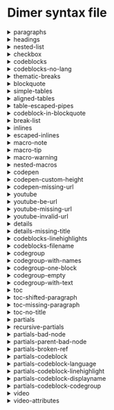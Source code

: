 # Dimer syntax file 
<details>
<summary>paragraphs</summary>
<h3>Markdown</h3>

````md
This is a paragraph
and in same line

Another paragraph
````

<h3>Html</h3>

```html
<p>This is a paragraph and in same line</p>
<p>Another paragraph</p>
```

<h3>JSON</h3>
<pre><code>{
  "type": "root",
  "children": [
    {
      "type": "element",
      "tag": "p",
      "props": {},
      "children": [
        {
          "type": "text",
          "value": "This is a paragraph and in same line"
        }
      ]
    },
    {
      "type": "element",
      "tag": "p",
      "props": {},
      "children": [
        {
          "type": "text",
          "value": "Another paragraph"
        }
      ]
    }
  ]
}</code></pre>

</details>
<details>
<summary>headings</summary>
<h3>Markdown</h3>

````md
# Heading 1

With some text here

## Heading 2
````

<h3>Html</h3>

```html
<dimertitle>Heading 1</dimertitle>
<h1 id="heading-1"><a href="#heading-1" aria-hidden><span class="icon icon-link"></span></a>Heading 1</h1>
<p>With some text here</p>
<div class="toc-container">
    <h2>Table of contents</h2>
    <ul>
        <li><a href="#heading-2">Heading 2</a></li>
    </ul>
</div>
<h2 id="heading-2"><a href="#heading-2" aria-hidden><span class="icon icon-link"></span></a>Heading 2</h2>
```

<h3>JSON</h3>
<pre><code>{
  "type": "root",
  "children": [
    {
      "type": "element",
      "tag": "dimertitle",
      "props": {},
      "children": [
        {
          "type": "text",
          "value": "Heading 1"
        }
      ]
    },
    {
      "type": "element",
      "tag": "h1",
      "props": {
        "id": "heading-1"
      },
      "children": [
        {
          "type": "element",
          "tag": "a",
          "props": {
            "href": "#heading-1",
            "aria-hidden": true
          },
          "children": [
            {
              "type": "element",
              "tag": "span",
              "props": {
                "className": [
                  "icon",
                  "icon-link"
                ]
              },
              "children": []
            }
          ]
        },
        {
          "type": "text",
          "value": "Heading 1"
        }
      ]
    },
    {
      "type": "element",
      "tag": "p",
      "props": {},
      "children": [
        {
          "type": "text",
          "value": "With some text here"
        }
      ]
    },
    {
      "type": "element",
      "tag": "div",
      "props": {
        "className": [
          "toc-container"
        ]
      },
      "children": [
        {
          "type": "element",
          "tag": "h2",
          "props": {},
          "children": [
            {
              "type": "text",
              "value": "Table of contents"
            }
          ]
        },
        {
          "type": "element",
          "tag": "ul",
          "props": {},
          "children": [
            {
              "type": "element",
              "tag": "li",
              "props": {},
              "children": [
                {
                  "type": "element",
                  "tag": "a",
                  "props": {
                    "href": "#heading-2"
                  },
                  "children": [
                    {
                      "type": "text",
                      "value": "Heading 2"
                    }
                  ]
                }
              ]
            }
          ]
        }
      ]
    },
    {
      "type": "element",
      "tag": "h2",
      "props": {
        "id": "heading-2"
      },
      "children": [
        {
          "type": "element",
          "tag": "a",
          "props": {
            "href": "#heading-2",
            "aria-hidden": true
          },
          "children": [
            {
              "type": "element",
              "tag": "span",
              "props": {
                "className": [
                  "icon",
                  "icon-link"
                ]
              },
              "children": []
            }
          ]
        },
        {
          "type": "text",
          "value": "Heading 2"
        }
      ]
    }
  ]
}</code></pre>

</details>
<details>
<summary>nested-list</summary>
<h3>Markdown</h3>

````md
- item 1
    This is nested p
    ```
    var a = require('a')
    ```
- item 2
  - nested item 2.1
````

<h3>Html</h3>

```html
<ul>
    <li>
        <p>item 1 This is nested p</p>
        <div class="dimer-highlight">
            <pre class="language-text line-numbers"><code>var a = require('a')
</code></pre>
        </div>
    </li>
    <li>
        <p>item 2</p>
        <ul>
            <li>nested item 2.1</li>
        </ul>
    </li>
</ul>
```

<h3>JSON</h3>
<pre><code>{
  "type": "root",
  "children": [
    {
      "type": "element",
      "tag": "ul",
      "props": {},
      "children": [
        {
          "type": "element",
          "tag": "li",
          "props": {},
          "children": [
            {
              "type": "element",
              "tag": "p",
              "props": {},
              "children": [
                {
                  "type": "text",
                  "value": "item 1 This is nested p"
                }
              ]
            },
            {
              "type": "element",
              "tag": "div",
              "props": {
                "className": [
                  "dimer-highlight"
                ]
              },
              "children": [
                {
                  "type": "element",
                  "tag": "pre",
                  "props": {
                    "className": [
                      "language-text",
                      "line-numbers"
                    ]
                  },
                  "children": [
                    {
                      "type": "element",
                      "tag": "code",
                      "props": {},
                      "children": [
                        {
                          "type": "text",
                          "value": "var a = require('a')\n"
                        }
                      ]
                    }
                  ]
                }
              ]
            }
          ]
        },
        {
          "type": "element",
          "tag": "li",
          "props": {},
          "children": [
            {
              "type": "element",
              "tag": "p",
              "props": {},
              "children": [
                {
                  "type": "text",
                  "value": "item 2"
                }
              ]
            },
            {
              "type": "element",
              "tag": "ul",
              "props": {},
              "children": [
                {
                  "type": "element",
                  "tag": "li",
                  "props": {},
                  "children": [
                    {
                      "type": "text",
                      "value": "nested item 2.1"
                    }
                  ]
                }
              ]
            }
          ]
        }
      ]
    }
  ]
}</code></pre>

</details>
<details>
<summary>checkbox</summary>
<h3>Markdown</h3>

````md
- [ ] Todo 1
- [x] Todo completed
````

<h3>Html</h3>

```html
<ul>
    <li class="task-list-item"><input type="checkbox" disabled>
        <p>Todo 1</p>
    </li>
    <li class="task-list-item"><input type="checkbox" disabled checked>
        <p>Todo completed</p>
    </li>
</ul>
```

<h3>JSON</h3>
<pre><code>{
  "type": "root",
  "children": [
    {
      "type": "element",
      "tag": "ul",
      "props": {},
      "children": [
        {
          "type": "element",
          "tag": "li",
          "props": {
            "className": [
              "task-list-item"
            ]
          },
          "children": [
            {
              "type": "element",
              "tag": "input",
              "props": {
                "type": "checkbox",
                "disabled": true
              },
              "children": []
            },
            {
              "type": "element",
              "tag": "p",
              "props": {},
              "children": [
                {
                  "type": "text",
                  "value": "Todo 1"
                }
              ]
            }
          ]
        },
        {
          "type": "element",
          "tag": "li",
          "props": {
            "className": [
              "task-list-item"
            ]
          },
          "children": [
            {
              "type": "element",
              "tag": "input",
              "props": {
                "type": "checkbox",
                "disabled": true,
                "checked": true
              },
              "children": []
            },
            {
              "type": "element",
              "tag": "p",
              "props": {},
              "children": [
                {
                  "type": "text",
                  "value": "Todo completed"
                }
              ]
            }
          ]
        }
      ]
    }
  ]
}</code></pre>

</details>
<details>
<summary>codeblocks</summary>
<h3>Markdown</h3>

````md
```js
var a = require('a')
a.run()
```
````

<h3>Html</h3>

```html
<div class="dimer-highlight">
    <pre class="language-js line-numbers"><code>var a = require('a')
a.run()
</code></pre>
</div>
```

<h3>JSON</h3>
<pre><code>{
  "type": "root",
  "children": [
    {
      "type": "element",
      "tag": "div",
      "props": {
        "className": [
          "dimer-highlight"
        ]
      },
      "children": [
        {
          "type": "element",
          "tag": "pre",
          "props": {
            "className": [
              "language-js",
              "line-numbers"
            ]
          },
          "children": [
            {
              "type": "element",
              "tag": "code",
              "props": {},
              "children": [
                {
                  "type": "text",
                  "value": "var a = require('a')\na.run()\n"
                }
              ]
            }
          ]
        }
      ]
    }
  ]
}</code></pre>

</details>
<details>
<summary>codeblocks-no-lang</summary>
<h3>Markdown</h3>

````md
```
var a = require('a')
a.run()
```
````

<h3>Html</h3>

```html
<div class="dimer-highlight">
    <pre class="language-text line-numbers"><code>var a = require('a')
a.run()
</code></pre>
</div>
```

<h3>JSON</h3>
<pre><code>{
  "type": "root",
  "children": [
    {
      "type": "element",
      "tag": "div",
      "props": {
        "className": [
          "dimer-highlight"
        ]
      },
      "children": [
        {
          "type": "element",
          "tag": "pre",
          "props": {
            "className": [
              "language-text",
              "line-numbers"
            ]
          },
          "children": [
            {
              "type": "element",
              "tag": "code",
              "props": {},
              "children": [
                {
                  "type": "text",
                  "value": "var a = require('a')\na.run()\n"
                }
              ]
            }
          ]
        }
      ]
    }
  ]
}</code></pre>

</details>
<details>
<summary>thematic-breaks</summary>
<h3>Markdown</h3>

````md
Foo
***
bar
````

<h3>Html</h3>

```html
<p>Foo</p>
<hr>
<p>bar</p>
```

<h3>JSON</h3>
<pre><code>{
  "type": "root",
  "children": [
    {
      "type": "element",
      "tag": "p",
      "props": {},
      "children": [
        {
          "type": "text",
          "value": "Foo"
        }
      ]
    },
    {
      "type": "element",
      "tag": "hr",
      "props": {},
      "children": []
    },
    {
      "type": "element",
      "tag": "p",
      "props": {},
      "children": [
        {
          "type": "text",
          "value": "bar"
        }
      ]
    }
  ]
}</code></pre>

</details>
<details>
<summary>blockquote</summary>
<h3>Markdown</h3>

````md
> This is a single line blockquote

<!-- -->

> This is a blockquote in multiple lines
>
> Another line
````

<h3>Html</h3>

```html
<blockquote>
    <p>This is a single line blockquote</p>
</blockquote>
<blockquote>
    <p>This is a blockquote in multiple lines</p>
    <p>Another line</p>
</blockquote>
```

<h3>JSON</h3>
<pre><code>{
  "type": "root",
  "children": [
    {
      "type": "element",
      "tag": "blockquote",
      "props": {},
      "children": [
        {
          "type": "element",
          "tag": "p",
          "props": {},
          "children": [
            {
              "type": "text",
              "value": "This is a single line blockquote"
            }
          ]
        }
      ]
    },
    {
      "type": "element",
      "tag": "blockquote",
      "props": {},
      "children": [
        {
          "type": "element",
          "tag": "p",
          "props": {},
          "children": [
            {
              "type": "text",
              "value": "This is a blockquote in multiple lines"
            }
          ]
        },
        {
          "type": "element",
          "tag": "p",
          "props": {},
          "children": [
            {
              "type": "text",
              "value": "Another line"
            }
          ]
        }
      ]
    }
  ]
}</code></pre>

</details>
<details>
<summary>simple-tables</summary>
<h3>Markdown</h3>

````md
| th 1  | th 2 |
|-------|------|
| td 1 | td 2 |
````

<h3>Html</h3>

```html
<table>
    <thead>
        <tr>
            <th>th 1</th>
            <th>th 2</th>
        </tr>
    </thead>
    <tbody>
        <tr>
            <td>td 1</td>
            <td>td 2</td>
        </tr>
    </tbody>
</table>
```

<h3>JSON</h3>
<pre><code>{
  "type": "root",
  "children": [
    {
      "type": "element",
      "tag": "table",
      "props": {},
      "children": [
        {
          "type": "element",
          "tag": "thead",
          "props": {},
          "children": [
            {
              "type": "element",
              "tag": "tr",
              "props": {},
              "children": [
                {
                  "type": "element",
                  "tag": "th",
                  "props": {},
                  "children": [
                    {
                      "type": "text",
                      "value": "th 1"
                    }
                  ]
                },
                {
                  "type": "element",
                  "tag": "th",
                  "props": {},
                  "children": [
                    {
                      "type": "text",
                      "value": "th 2"
                    }
                  ]
                }
              ]
            }
          ]
        },
        {
          "type": "element",
          "tag": "tbody",
          "props": {},
          "children": [
            {
              "type": "element",
              "tag": "tr",
              "props": {},
              "children": [
                {
                  "type": "element",
                  "tag": "td",
                  "props": {},
                  "children": [
                    {
                      "type": "text",
                      "value": "td 1"
                    }
                  ]
                },
                {
                  "type": "element",
                  "tag": "td",
                  "props": {},
                  "children": [
                    {
                      "type": "text",
                      "value": "td 2"
                    }
                  ]
                }
              ]
            }
          ]
        }
      ]
    }
  ]
}</code></pre>

</details>
<details>
<summary>aligned-tables</summary>
<h3>Markdown</h3>

````md
| th 1  | th 2 |
|:-------:|------:|
| td 1 | td 2 |
````

<h3>Html</h3>

```html
<table>
    <thead>
        <tr>
            <th align="center">th 1</th>
            <th align="right">th 2</th>
        </tr>
    </thead>
    <tbody>
        <tr>
            <td align="center">td 1</td>
            <td align="right">td 2</td>
        </tr>
    </tbody>
</table>
```

<h3>JSON</h3>
<pre><code>{
  "type": "root",
  "children": [
    {
      "type": "element",
      "tag": "table",
      "props": {},
      "children": [
        {
          "type": "element",
          "tag": "thead",
          "props": {},
          "children": [
            {
              "type": "element",
              "tag": "tr",
              "props": {},
              "children": [
                {
                  "type": "element",
                  "tag": "th",
                  "props": {
                    "align": "center"
                  },
                  "children": [
                    {
                      "type": "text",
                      "value": "th 1"
                    }
                  ]
                },
                {
                  "type": "element",
                  "tag": "th",
                  "props": {
                    "align": "right"
                  },
                  "children": [
                    {
                      "type": "text",
                      "value": "th 2"
                    }
                  ]
                }
              ]
            }
          ]
        },
        {
          "type": "element",
          "tag": "tbody",
          "props": {},
          "children": [
            {
              "type": "element",
              "tag": "tr",
              "props": {},
              "children": [
                {
                  "type": "element",
                  "tag": "td",
                  "props": {
                    "align": "center"
                  },
                  "children": [
                    {
                      "type": "text",
                      "value": "td 1"
                    }
                  ]
                },
                {
                  "type": "element",
                  "tag": "td",
                  "props": {
                    "align": "right"
                  },
                  "children": [
                    {
                      "type": "text",
                      "value": "td 2"
                    }
                  ]
                }
              ]
            }
          ]
        }
      ]
    }
  ]
}</code></pre>

</details>
<details>
<summary>table-escaped-pipes</summary>
<h3>Markdown</h3>

````md
| f\|oo  |
| ------ |
| b`|` az |
| b**\|** im |
````

<h3>Html</h3>

```html
<table>
    <thead>
        <tr>
            <th>f|oo</th>
        </tr>
    </thead>
    <tbody>
        <tr>
            <td>b<code>|</code> az</td>
        </tr>
        <tr>
            <td>b<strong>|</strong> im</td>
        </tr>
    </tbody>
</table>
```

<h3>JSON</h3>
<pre><code>{
  "type": "root",
  "children": [
    {
      "type": "element",
      "tag": "table",
      "props": {},
      "children": [
        {
          "type": "element",
          "tag": "thead",
          "props": {},
          "children": [
            {
              "type": "element",
              "tag": "tr",
              "props": {},
              "children": [
                {
                  "type": "element",
                  "tag": "th",
                  "props": {},
                  "children": [
                    {
                      "type": "text",
                      "value": "f"
                    },
                    {
                      "type": "text",
                      "value": "|"
                    },
                    {
                      "type": "text",
                      "value": "oo"
                    }
                  ]
                }
              ]
            }
          ]
        },
        {
          "type": "element",
          "tag": "tbody",
          "props": {},
          "children": [
            {
              "type": "element",
              "tag": "tr",
              "props": {},
              "children": [
                {
                  "type": "element",
                  "tag": "td",
                  "props": {},
                  "children": [
                    {
                      "type": "text",
                      "value": "b"
                    },
                    {
                      "type": "element",
                      "tag": "code",
                      "props": {},
                      "children": [
                        {
                          "type": "text",
                          "value": "|"
                        }
                      ]
                    },
                    {
                      "type": "text",
                      "value": " az"
                    }
                  ]
                }
              ]
            },
            {
              "type": "element",
              "tag": "tr",
              "props": {},
              "children": [
                {
                  "type": "element",
                  "tag": "td",
                  "props": {},
                  "children": [
                    {
                      "type": "text",
                      "value": "b"
                    },
                    {
                      "type": "element",
                      "tag": "strong",
                      "props": {},
                      "children": [
                        {
                          "type": "text",
                          "value": "|"
                        }
                      ]
                    },
                    {
                      "type": "text",
                      "value": " im"
                    }
                  ]
                }
              ]
            }
          ]
        }
      ]
    }
  ]
}</code></pre>

</details>
<details>
<summary>codeblock-in-blockquote</summary>
<h3>Markdown</h3>

````md
> Blockquote start
```
var a = require('a')
```
````

<h3>Html</h3>

```html
<blockquote>
    <p>Blockquote start</p>
    <div class="dimer-highlight">
        <pre class="language-text line-numbers"><code>var a = require('a')
</code></pre>
    </div>
</blockquote>
```

<h3>JSON</h3>
<pre><code>{
  "type": "root",
  "children": [
    {
      "type": "element",
      "tag": "blockquote",
      "props": {},
      "children": [
        {
          "type": "element",
          "tag": "p",
          "props": {},
          "children": [
            {
              "type": "text",
              "value": "Blockquote start"
            }
          ]
        },
        {
          "type": "element",
          "tag": "div",
          "props": {
            "className": [
              "dimer-highlight"
            ]
          },
          "children": [
            {
              "type": "element",
              "tag": "pre",
              "props": {
                "className": [
                  "language-text",
                  "line-numbers"
                ]
              },
              "children": [
                {
                  "type": "element",
                  "tag": "code",
                  "props": {},
                  "children": [
                    {
                      "type": "text",
                      "value": "var a = require('a')\n"
                    }
                  ]
                }
              ]
            }
          ]
        }
      ]
    }
  ]
}</code></pre>

</details>
<details>
<summary>break-list</summary>
<h3>Markdown</h3>

````md
- foo
- bar
+ baz
````

<h3>Html</h3>

```html
<ul>
    <li>foo</li>
    <li>bar</li>
</ul>
<ul>
    <li>baz</li>
</ul>
```

<h3>JSON</h3>
<pre><code>{
  "type": "root",
  "children": [
    {
      "type": "element",
      "tag": "ul",
      "props": {},
      "children": [
        {
          "type": "element",
          "tag": "li",
          "props": {},
          "children": [
            {
              "type": "text",
              "value": "foo"
            }
          ]
        },
        {
          "type": "element",
          "tag": "li",
          "props": {},
          "children": [
            {
              "type": "text",
              "value": "bar"
            }
          ]
        }
      ]
    },
    {
      "type": "element",
      "tag": "ul",
      "props": {},
      "children": [
        {
          "type": "element",
          "tag": "li",
          "props": {},
          "children": [
            {
              "type": "text",
              "value": "baz"
            }
          ]
        }
      ]
    }
  ]
}</code></pre>

</details>
<details>
<summary>inlines</summary>
<h3>Markdown</h3>

````md
Cozy *lummox* gives **smart** `squid who` asks for ~~job~~ pen.
````

<h3>Html</h3>

```html
<p>Cozy <em>lummox</em> gives <strong>smart</strong> <code>squid who</code> asks for <del>job</del> pen.</p>
```

<h3>JSON</h3>
<pre><code>{
  "type": "root",
  "children": [
    {
      "type": "element",
      "tag": "p",
      "props": {},
      "children": [
        {
          "type": "text",
          "value": "Cozy "
        },
        {
          "type": "element",
          "tag": "em",
          "props": {},
          "children": [
            {
              "type": "text",
              "value": "lummox"
            }
          ]
        },
        {
          "type": "text",
          "value": " gives "
        },
        {
          "type": "element",
          "tag": "strong",
          "props": {},
          "children": [
            {
              "type": "text",
              "value": "smart"
            }
          ]
        },
        {
          "type": "text",
          "value": " "
        },
        {
          "type": "element",
          "tag": "code",
          "props": {},
          "children": [
            {
              "type": "text",
              "value": "squid who"
            }
          ]
        },
        {
          "type": "text",
          "value": " asks for "
        },
        {
          "type": "element",
          "tag": "del",
          "props": {},
          "children": [
            {
              "type": "text",
              "value": "job"
            }
          ]
        },
        {
          "type": "text",
          "value": " pen."
        }
      ]
    }
  ]
}</code></pre>

</details>
<details>
<summary>escaped-inlines</summary>
<h3>Markdown</h3>

````md
\*not emphasized*
\[not a link](/foo)
\`not code`
1\. not a list
\* not a list
\# not a heading
\[foo]: /url "not a reference"
````

<h3>Html</h3>

```html
<p>*not emphasized* [not a link](/foo) `not code` 1. not a list * not a list # not a heading [foo]: /url "not a reference"</p>
```

<h3>JSON</h3>
<pre><code>{
  "type": "root",
  "children": [
    {
      "type": "element",
      "tag": "p",
      "props": {},
      "children": [
        {
          "type": "text",
          "value": "*"
        },
        {
          "type": "text",
          "value": "not emphasized* "
        },
        {
          "type": "text",
          "value": "["
        },
        {
          "type": "text",
          "value": "not a link](/foo) "
        },
        {
          "type": "text",
          "value": "`"
        },
        {
          "type": "text",
          "value": "not code` 1"
        },
        {
          "type": "text",
          "value": "."
        },
        {
          "type": "text",
          "value": " not a list "
        },
        {
          "type": "text",
          "value": "*"
        },
        {
          "type": "text",
          "value": " not a list "
        },
        {
          "type": "text",
          "value": "#"
        },
        {
          "type": "text",
          "value": " not a heading "
        },
        {
          "type": "text",
          "value": "["
        },
        {
          "type": "text",
          "value": "foo]: /url \"not a reference\""
        }
      ]
    }
  ]
}</code></pre>

</details>
<details>
<summary>macro-note</summary>
<h3>Markdown</h3>

````md
# Showing note

[note]
This is a note
[/note]

Some text afterwards too
````

<h3>Html</h3>

```html
<dimertitle>Showing note</dimertitle>
<h1 id="showing-note"><a href="#showing-note" aria-hidden><span class="icon icon-link"></span></a>Showing note</h1>
<div class="alert alert-note">
    <p>This is a note</p>
</div>
<p>Some text afterwards too</p>
```

<h3>JSON</h3>
<pre><code>{
  "type": "root",
  "children": [
    {
      "type": "element",
      "tag": "dimertitle",
      "props": {},
      "children": [
        {
          "type": "text",
          "value": "Showing note"
        }
      ]
    },
    {
      "type": "element",
      "tag": "h1",
      "props": {
        "id": "showing-note"
      },
      "children": [
        {
          "type": "element",
          "tag": "a",
          "props": {
            "href": "#showing-note",
            "aria-hidden": true
          },
          "children": [
            {
              "type": "element",
              "tag": "span",
              "props": {
                "className": [
                  "icon",
                  "icon-link"
                ]
              },
              "children": []
            }
          ]
        },
        {
          "type": "text",
          "value": "Showing note"
        }
      ]
    },
    {
      "type": "element",
      "tag": "div",
      "props": {
        "className": [
          "alert",
          "alert-note"
        ]
      },
      "children": [
        {
          "type": "element",
          "tag": "p",
          "props": {},
          "children": [
            {
              "type": "text",
              "value": "This is a note"
            }
          ]
        }
      ]
    },
    {
      "type": "element",
      "tag": "p",
      "props": {},
      "children": [
        {
          "type": "text",
          "value": "Some text afterwards too"
        }
      ]
    }
  ]
}</code></pre>

</details>
<details>
<summary>macro-tip</summary>
<h3>Markdown</h3>

````md
# Showing tip

[tip]
This is a tip
[/tip]

Some text afterwards too
````

<h3>Html</h3>

```html
<dimertitle>Showing tip</dimertitle>
<h1 id="showing-tip"><a href="#showing-tip" aria-hidden><span class="icon icon-link"></span></a>Showing tip</h1>
<div class="alert alert-tip">
    <p>This is a tip</p>
</div>
<p>Some text afterwards too</p>
```

<h3>JSON</h3>
<pre><code>{
  "type": "root",
  "children": [
    {
      "type": "element",
      "tag": "dimertitle",
      "props": {},
      "children": [
        {
          "type": "text",
          "value": "Showing tip"
        }
      ]
    },
    {
      "type": "element",
      "tag": "h1",
      "props": {
        "id": "showing-tip"
      },
      "children": [
        {
          "type": "element",
          "tag": "a",
          "props": {
            "href": "#showing-tip",
            "aria-hidden": true
          },
          "children": [
            {
              "type": "element",
              "tag": "span",
              "props": {
                "className": [
                  "icon",
                  "icon-link"
                ]
              },
              "children": []
            }
          ]
        },
        {
          "type": "text",
          "value": "Showing tip"
        }
      ]
    },
    {
      "type": "element",
      "tag": "div",
      "props": {
        "className": [
          "alert",
          "alert-tip"
        ]
      },
      "children": [
        {
          "type": "element",
          "tag": "p",
          "props": {},
          "children": [
            {
              "type": "text",
              "value": "This is a tip"
            }
          ]
        }
      ]
    },
    {
      "type": "element",
      "tag": "p",
      "props": {},
      "children": [
        {
          "type": "text",
          "value": "Some text afterwards too"
        }
      ]
    }
  ]
}</code></pre>

</details>
<details>
<summary>macro-warning</summary>
<h3>Markdown</h3>

````md
# Showing warning

[warn]
This is a warn
[/warn]

Some text afterwards too
````

<h3>Html</h3>

```html
<dimertitle>Showing warning</dimertitle>
<h1 id="showing-warning"><a href="#showing-warning" aria-hidden><span class="icon icon-link"></span></a>Showing warning</h1>
<div class="alert alert-warning">
    <p>This is a warn</p>
</div>
<p>Some text afterwards too</p>
```

<h3>JSON</h3>
<pre><code>{
  "type": "root",
  "children": [
    {
      "type": "element",
      "tag": "dimertitle",
      "props": {},
      "children": [
        {
          "type": "text",
          "value": "Showing warning"
        }
      ]
    },
    {
      "type": "element",
      "tag": "h1",
      "props": {
        "id": "showing-warning"
      },
      "children": [
        {
          "type": "element",
          "tag": "a",
          "props": {
            "href": "#showing-warning",
            "aria-hidden": true
          },
          "children": [
            {
              "type": "element",
              "tag": "span",
              "props": {
                "className": [
                  "icon",
                  "icon-link"
                ]
              },
              "children": []
            }
          ]
        },
        {
          "type": "text",
          "value": "Showing warning"
        }
      ]
    },
    {
      "type": "element",
      "tag": "div",
      "props": {
        "className": [
          "alert",
          "alert-warning"
        ]
      },
      "children": [
        {
          "type": "element",
          "tag": "p",
          "props": {},
          "children": [
            {
              "type": "text",
              "value": "This is a warn"
            }
          ]
        }
      ]
    },
    {
      "type": "element",
      "tag": "p",
      "props": {},
      "children": [
        {
          "type": "text",
          "value": "Some text afterwards too"
        }
      ]
    }
  ]
}</code></pre>

</details>
<details>
<summary>nested-macros</summary>
<h3>Markdown</h3>

````md
- List item 1

  [note]
  This is a note
  [/note]
````

<h3>Html</h3>

```html
<ul>
    <li>
        <p>List item 1</p>
        <div class="alert alert-note">
            <p>This is a note</p>
        </div>
    </li>
</ul>
```

<h3>JSON</h3>
<pre><code>{
  "type": "root",
  "children": [
    {
      "type": "element",
      "tag": "ul",
      "props": {},
      "children": [
        {
          "type": "element",
          "tag": "li",
          "props": {},
          "children": [
            {
              "type": "element",
              "tag": "p",
              "props": {},
              "children": [
                {
                  "type": "text",
                  "value": "List item 1"
                }
              ]
            },
            {
              "type": "element",
              "tag": "div",
              "props": {
                "className": [
                  "alert",
                  "alert-note"
                ]
              },
              "children": [
                {
                  "type": "element",
                  "tag": "p",
                  "props": {},
                  "children": [
                    {
                      "type": "text",
                      "value": "This is a note"
                    }
                  ]
                }
              ]
            }
          ]
        }
      ]
    }
  ]
}</code></pre>

</details>
<details>
<summary>codepen</summary>
<h3>Markdown</h3>

````md
[codepen url=https://codepen.io/ge1doot/pen/vRJyVG]
````

<h3>Html</h3>

```html
<div class="codepen embed"><iframe src="//codepen.io/ge1doot/embed/preview/vRJyVG?height=410&#x26;theme-id=light&#x26;default-tab=result&#x26;embed-version=2" height="410" scrolling="no" title="vRJyVG" frameborder="none" allowtransparency="true" allowfullscreen style="width: 100%;"></iframe></div>
```

<h3>JSON</h3>
<pre><code>{
  "type": "root",
  "children": [
    {
      "type": "element",
      "tag": "div",
      "props": {
        "className": [
          "codepen",
          "embed"
        ]
      },
      "children": [
        {
          "type": "element",
          "tag": "iframe",
          "props": {
            "src": "//codepen.io/ge1doot/embed/preview/vRJyVG?height=410&theme-id=light&default-tab=result&embed-version=2",
            "height": 410,
            "scrolling": "no",
            "title": "vRJyVG",
            "frameborder": "none",
            "allowtransparency": "true",
            "allowfullscreen": "true",
            "style": "width: 100%;"
          },
          "children": []
        }
      ]
    }
  ]
}</code></pre>

</details>
<details>
<summary>codepen-custom-height</summary>
<h3>Markdown</h3>

````md
[codepen url=https://codepen.io/ge1doot/pen/vRJyVG, height=200]
````

<h3>Html</h3>

```html
<div class="codepen embed"><iframe src="//codepen.io/ge1doot/embed/preview/vRJyVG?height=200&#x26;theme-id=light&#x26;default-tab=result&#x26;embed-version=2" height="200" scrolling="no" title="vRJyVG" frameborder="none" allowtransparency="true" allowfullscreen style="width: 100%;"></iframe></div>
```

<h3>JSON</h3>
<pre><code>{
  "type": "root",
  "children": [
    {
      "type": "element",
      "tag": "div",
      "props": {
        "className": [
          "codepen",
          "embed"
        ]
      },
      "children": [
        {
          "type": "element",
          "tag": "iframe",
          "props": {
            "src": "//codepen.io/ge1doot/embed/preview/vRJyVG?height=200&theme-id=light&default-tab=result&embed-version=2",
            "height": "200",
            "scrolling": "no",
            "title": "vRJyVG",
            "frameborder": "none",
            "allowtransparency": "true",
            "allowfullscreen": "true",
            "style": "width: 100%;"
          },
          "children": []
        }
      ]
    }
  ]
}</code></pre>

</details>
<details>
<summary>codepen-missing-url</summary>
<h3>Markdown</h3>

````md
[codepen]
````

<h3>Html</h3>

```html
<div>define url prop on codepen macro</div>
```

<h3>JSON</h3>
<pre><code>{
  "type": "root",
  "children": [
    {
      "type": "element",
      "tag": "div",
      "props": {},
      "children": [
        {
          "type": "text",
          "value": "define url prop on codepen macro"
        }
      ]
    }
  ]
}</code></pre>

</details>
<details>
<summary>youtube</summary>
<h3>Markdown</h3>

````md
[youtube url="https://www.youtube.com/watch?v=xKwHGewa9Fg"]
````

<h3>Html</h3>

```html
<div class="embed youtube"><iframe src="https://www.youtube.com/embed/xKwHGewa9Fg" width="100%" height="400" frameborder="none" allowfullscreen></iframe></div>
```

<h3>JSON</h3>
<pre><code>{
  "type": "root",
  "children": [
    {
      "type": "element",
      "tag": "div",
      "props": {
        "className": [
          "embed",
          "youtube"
        ]
      },
      "children": [
        {
          "type": "element",
          "tag": "iframe",
          "props": {
            "src": "https://www.youtube.com/embed/xKwHGewa9Fg",
            "width": "100%",
            "height": "400",
            "frameborder": "none",
            "allowfullscreen": true
          },
          "children": []
        }
      ]
    }
  ]
}</code></pre>

</details>
<details>
<summary>youtube-be-url</summary>
<h3>Markdown</h3>

````md
[youtube url="https://youtu.be/xKwHGewa9Fg"]
````

<h3>Html</h3>

```html
<div class="embed youtube"><iframe src="https://www.youtube.com/embed/xKwHGewa9Fg" width="100%" height="400" frameborder="none" allowfullscreen></iframe></div>
```

<h3>JSON</h3>
<pre><code>{
  "type": "root",
  "children": [
    {
      "type": "element",
      "tag": "div",
      "props": {
        "className": [
          "embed",
          "youtube"
        ]
      },
      "children": [
        {
          "type": "element",
          "tag": "iframe",
          "props": {
            "src": "https://www.youtube.com/embed/xKwHGewa9Fg",
            "width": "100%",
            "height": "400",
            "frameborder": "none",
            "allowfullscreen": true
          },
          "children": []
        }
      ]
    }
  ]
}</code></pre>

</details>
<details>
<summary>youtube-missing-url</summary>
<h3>Markdown</h3>

````md
[youtube url=""]
````

<h3>Html</h3>

```html
<div>define url prop on youtube macro</div>
```

<h3>JSON</h3>
<pre><code>{
  "type": "root",
  "children": [
    {
      "type": "element",
      "tag": "div",
      "props": {},
      "children": [
        {
          "type": "text",
          "value": "define url prop on youtube macro"
        }
      ]
    }
  ]
}</code></pre>

</details>
<details>
<summary>youtube-invalid-url</summary>
<h3>Markdown</h3>

````md
[youtube url="http://youtube.com/watch"]
````

<h3>Html</h3>

```html
<div>define valid youtube video url</div>
```

<h3>JSON</h3>
<pre><code>{
  "type": "root",
  "children": [
    {
      "type": "element",
      "tag": "div",
      "props": {},
      "children": [
        {
          "type": "text",
          "value": "define valid youtube video url"
        }
      ]
    }
  ]
}</code></pre>

</details>
<details>
<summary>details</summary>
<h3>Markdown</h3>

````md
[collapse title="cname"]
Cname is the custom domain that you want to point to `subdomain.dimerapp.com`. Learn more about cnames [here](cnames).
[/collapse]
````

<h3>Html</h3>

```html
<div class="collapsible">
    <div class="collapsible-toggle">cname</div>
    <div class="collapsible-content">
        <p>Cname is the custom domain that you want to point to <code>subdomain.dimerapp.com</code>. Learn more about cnames <a href="cnames">here</a>.</p>
    </div>
</div>
```

<h3>JSON</h3>
<pre><code>{
  "type": "root",
  "children": [
    {
      "type": "element",
      "tag": "div",
      "props": {
        "className": [
          "collapsible"
        ]
      },
      "children": [
        {
          "type": "element",
          "tag": "div",
          "props": {
            "className": [
              "collapsible-toggle"
            ]
          },
          "children": [
            {
              "type": "text",
              "value": "cname"
            }
          ]
        },
        {
          "type": "element",
          "tag": "div",
          "props": {
            "className": [
              "collapsible-content"
            ]
          },
          "children": [
            {
              "type": "element",
              "tag": "p",
              "props": {},
              "children": [
                {
                  "type": "text",
                  "value": "Cname is the custom domain that you want to point to "
                },
                {
                  "type": "element",
                  "tag": "code",
                  "props": {},
                  "children": [
                    {
                      "type": "text",
                      "value": "subdomain.dimerapp.com"
                    }
                  ]
                },
                {
                  "type": "text",
                  "value": ". Learn more about cnames "
                },
                {
                  "type": "element",
                  "tag": "a",
                  "props": {
                    "href": "cnames"
                  },
                  "children": [
                    {
                      "type": "text",
                      "value": "here"
                    }
                  ]
                },
                {
                  "type": "text",
                  "value": "."
                }
              ]
            }
          ]
        }
      ]
    }
  ]
}</code></pre>

</details>
<details>
<summary>details-missing-title</summary>
<h3>Markdown</h3>

````md
[collapse]
Cname is the custom domain that you want to point to `subdomain.dimerapp.com`. Learn more about cnames [here](cnames).
[/collapse]
````

<h3>Html</h3>

```html
<div>define collapse title</div>
```

<h3>JSON</h3>
<pre><code>{
  "type": "root",
  "children": [
    {
      "type": "element",
      "tag": "div",
      "props": {},
      "children": [
        {
          "type": "text",
          "value": "define collapse title"
        }
      ]
    }
  ]
}</code></pre>

</details>
<details>
<summary>codeblocks-linehighlights</summary>
<h3>Markdown</h3>

````md
```js{2,4}
var a = require('a')
return a.foo()
```
````

<h3>Html</h3>

```html
<div class="dimer-highlight">
    <pre class="language-js line-numbers" data-line="2,4"><code>var a = require('a')
return a.foo()
</code></pre>
</div>
```

<h3>JSON</h3>
<pre><code>{
  "type": "root",
  "children": [
    {
      "type": "element",
      "tag": "div",
      "props": {
        "className": [
          "dimer-highlight"
        ]
      },
      "children": [
        {
          "type": "element",
          "tag": "pre",
          "props": {
            "className": [
              "language-js",
              "line-numbers"
            ],
            "dataLine": "2,4"
          },
          "children": [
            {
              "type": "element",
              "tag": "code",
              "props": {},
              "children": [
                {
                  "type": "text",
                  "value": "var a = require('a')\nreturn a.foo()\n"
                }
              ]
            }
          ]
        }
      ]
    }
  ]
}</code></pre>

</details>
<details>
<summary>codeblocks-filename</summary>
<h3>Markdown</h3>

````md
```js{}{index.js}
var a = require('a')
return a.foo()
```
````

<h3>Html</h3>

```html
<div class="dimer-highlight"><span class="filename">index.js</span>
    <pre class="language-js line-numbers"><code>var a = require('a')
return a.foo()
</code></pre>
</div>
```

<h3>JSON</h3>
<pre><code>{
  "type": "root",
  "children": [
    {
      "type": "element",
      "tag": "div",
      "props": {
        "className": [
          "dimer-highlight"
        ]
      },
      "children": [
        {
          "type": "element",
          "tag": "span",
          "props": {
            "className": [
              "filename"
            ]
          },
          "children": [
            {
              "type": "text",
              "value": "index.js"
            }
          ]
        },
        {
          "type": "element",
          "tag": "pre",
          "props": {
            "className": [
              "language-js",
              "line-numbers"
            ]
          },
          "children": [
            {
              "type": "element",
              "tag": "code",
              "props": {},
              "children": [
                {
                  "type": "text",
                  "value": "var a = require('a')\nreturn a.foo()\n"
                }
              ]
            }
          ]
        }
      ]
    }
  ]
}</code></pre>

</details>
<details>
<summary>codegroup</summary>
<h3>Markdown</h3>

````md
[codegroup]
```js
var a = require('a')
```

```js
var b = require('b')
```
[/codegroup]
````

<h3>Html</h3>

```html
<div class="tabs">
    <div class="tab-head">
        <ul>
            <li data-title="tab-1">Tab 1</li>
            <li data-title="tab-2">Tab 2</li>
        </ul>
    </div>
    <div class="tab-body">
        <div class="tab-item" id="tab-1">
            <div class="dimer-highlight">
                <pre class="language-js line-numbers"><code>var a = require('a')
</code></pre>
            </div>
        </div>
        <div class="tab-item" id="tab-2">
            <div class="dimer-highlight">
                <pre class="language-js line-numbers"><code>var b = require('b')
</code></pre>
            </div>
        </div>
    </div>
</div>
```

<h3>JSON</h3>
<pre><code>{
  "type": "root",
  "children": [
    {
      "type": "element",
      "tag": "div",
      "props": {
        "className": [
          "tabs"
        ]
      },
      "children": [
        {
          "type": "element",
          "tag": "div",
          "props": {
            "className": [
              "tab-head"
            ]
          },
          "children": [
            {
              "type": "element",
              "tag": "ul",
              "props": {},
              "children": [
                {
                  "type": "element",
                  "tag": "li",
                  "props": {
                    "dataTitle": "tab-1"
                  },
                  "children": [
                    {
                      "type": "text",
                      "value": "Tab 1"
                    }
                  ]
                },
                {
                  "type": "element",
                  "tag": "li",
                  "props": {
                    "dataTitle": "tab-2"
                  },
                  "children": [
                    {
                      "type": "text",
                      "value": "Tab 2"
                    }
                  ]
                }
              ]
            }
          ]
        },
        {
          "type": "element",
          "tag": "div",
          "props": {
            "className": [
              "tab-body"
            ]
          },
          "children": [
            {
              "type": "element",
              "tag": "div",
              "props": {
                "className": [
                  "tab-item"
                ],
                "id": "tab-1"
              },
              "children": [
                {
                  "type": "element",
                  "tag": "div",
                  "props": {
                    "className": [
                      "dimer-highlight"
                    ]
                  },
                  "children": [
                    {
                      "type": "element",
                      "tag": "pre",
                      "props": {
                        "className": [
                          "language-js",
                          "line-numbers"
                        ]
                      },
                      "children": [
                        {
                          "type": "element",
                          "tag": "code",
                          "props": {},
                          "children": [
                            {
                              "type": "text",
                              "value": "var a = require('a')\n"
                            }
                          ]
                        }
                      ]
                    }
                  ]
                }
              ]
            },
            {
              "type": "element",
              "tag": "div",
              "props": {
                "className": [
                  "tab-item"
                ],
                "id": "tab-2"
              },
              "children": [
                {
                  "type": "element",
                  "tag": "div",
                  "props": {
                    "className": [
                      "dimer-highlight"
                    ]
                  },
                  "children": [
                    {
                      "type": "element",
                      "tag": "pre",
                      "props": {
                        "className": [
                          "language-js",
                          "line-numbers"
                        ]
                      },
                      "children": [
                        {
                          "type": "element",
                          "tag": "code",
                          "props": {},
                          "children": [
                            {
                              "type": "text",
                              "value": "var b = require('b')\n"
                            }
                          ]
                        }
                      ]
                    }
                  ]
                }
              ]
            }
          ]
        }
      ]
    }
  ]
}</code></pre>

</details>
<details>
<summary>codegroup-with-names</summary>
<h3>Markdown</h3>

````md
[codegroup]
```js{}{a.js}
var a = require('a')
```

```js{}{b.js}
var b = require('b')
```
[/codegroup]
````

<h3>Html</h3>

```html
<div class="tabs">
    <div class="tab-head">
        <ul>
            <li data-title="tab-1">a.js</li>
            <li data-title="tab-2">b.js</li>
        </ul>
    </div>
    <div class="tab-body">
        <div class="tab-item" id="tab-1">
            <div class="dimer-highlight"><span class="filename">a.js</span>
                <pre class="language-js line-numbers"><code>var a = require('a')
</code></pre>
            </div>
        </div>
        <div class="tab-item" id="tab-2">
            <div class="dimer-highlight"><span class="filename">b.js</span>
                <pre class="language-js line-numbers"><code>var b = require('b')
</code></pre>
            </div>
        </div>
    </div>
</div>
```

<h3>JSON</h3>
<pre><code>{
  "type": "root",
  "children": [
    {
      "type": "element",
      "tag": "div",
      "props": {
        "className": [
          "tabs"
        ]
      },
      "children": [
        {
          "type": "element",
          "tag": "div",
          "props": {
            "className": [
              "tab-head"
            ]
          },
          "children": [
            {
              "type": "element",
              "tag": "ul",
              "props": {},
              "children": [
                {
                  "type": "element",
                  "tag": "li",
                  "props": {
                    "dataTitle": "tab-1"
                  },
                  "children": [
                    {
                      "type": "text",
                      "value": "a.js"
                    }
                  ]
                },
                {
                  "type": "element",
                  "tag": "li",
                  "props": {
                    "dataTitle": "tab-2"
                  },
                  "children": [
                    {
                      "type": "text",
                      "value": "b.js"
                    }
                  ]
                }
              ]
            }
          ]
        },
        {
          "type": "element",
          "tag": "div",
          "props": {
            "className": [
              "tab-body"
            ]
          },
          "children": [
            {
              "type": "element",
              "tag": "div",
              "props": {
                "className": [
                  "tab-item"
                ],
                "id": "tab-1"
              },
              "children": [
                {
                  "type": "element",
                  "tag": "div",
                  "props": {
                    "className": [
                      "dimer-highlight"
                    ]
                  },
                  "children": [
                    {
                      "type": "element",
                      "tag": "span",
                      "props": {
                        "className": [
                          "filename"
                        ]
                      },
                      "children": [
                        {
                          "type": "text",
                          "value": "a.js"
                        }
                      ]
                    },
                    {
                      "type": "element",
                      "tag": "pre",
                      "props": {
                        "className": [
                          "language-js",
                          "line-numbers"
                        ]
                      },
                      "children": [
                        {
                          "type": "element",
                          "tag": "code",
                          "props": {},
                          "children": [
                            {
                              "type": "text",
                              "value": "var a = require('a')\n"
                            }
                          ]
                        }
                      ]
                    }
                  ]
                }
              ]
            },
            {
              "type": "element",
              "tag": "div",
              "props": {
                "className": [
                  "tab-item"
                ],
                "id": "tab-2"
              },
              "children": [
                {
                  "type": "element",
                  "tag": "div",
                  "props": {
                    "className": [
                      "dimer-highlight"
                    ]
                  },
                  "children": [
                    {
                      "type": "element",
                      "tag": "span",
                      "props": {
                        "className": [
                          "filename"
                        ]
                      },
                      "children": [
                        {
                          "type": "text",
                          "value": "b.js"
                        }
                      ]
                    },
                    {
                      "type": "element",
                      "tag": "pre",
                      "props": {
                        "className": [
                          "language-js",
                          "line-numbers"
                        ]
                      },
                      "children": [
                        {
                          "type": "element",
                          "tag": "code",
                          "props": {},
                          "children": [
                            {
                              "type": "text",
                              "value": "var b = require('b')\n"
                            }
                          ]
                        }
                      ]
                    }
                  ]
                }
              ]
            }
          ]
        }
      ]
    }
  ]
}</code></pre>

</details>
<details>
<summary>codegroup-one-block</summary>
<h3>Markdown</h3>

````md
[codegroup]
```
var a = require('a')
```
[/codegroup]
````

<h3>Html</h3>

```html
<div class="tabs">
    <div class="tab-head">
        <ul>
            <li data-title="tab-1">Tab 1</li>
        </ul>
    </div>
    <div class="tab-body">
        <div class="tab-item" id="tab-1">
            <div class="dimer-highlight">
                <pre class="language-text line-numbers"><code>var a = require('a')
</code></pre>
            </div>
        </div>
    </div>
</div>
```

<h3>JSON</h3>
<pre><code>{
  "type": "root",
  "children": [
    {
      "type": "element",
      "tag": "div",
      "props": {
        "className": [
          "tabs"
        ]
      },
      "children": [
        {
          "type": "element",
          "tag": "div",
          "props": {
            "className": [
              "tab-head"
            ]
          },
          "children": [
            {
              "type": "element",
              "tag": "ul",
              "props": {},
              "children": [
                {
                  "type": "element",
                  "tag": "li",
                  "props": {
                    "dataTitle": "tab-1"
                  },
                  "children": [
                    {
                      "type": "text",
                      "value": "Tab 1"
                    }
                  ]
                }
              ]
            }
          ]
        },
        {
          "type": "element",
          "tag": "div",
          "props": {
            "className": [
              "tab-body"
            ]
          },
          "children": [
            {
              "type": "element",
              "tag": "div",
              "props": {
                "className": [
                  "tab-item"
                ],
                "id": "tab-1"
              },
              "children": [
                {
                  "type": "element",
                  "tag": "div",
                  "props": {
                    "className": [
                      "dimer-highlight"
                    ]
                  },
                  "children": [
                    {
                      "type": "element",
                      "tag": "pre",
                      "props": {
                        "className": [
                          "language-text",
                          "line-numbers"
                        ]
                      },
                      "children": [
                        {
                          "type": "element",
                          "tag": "code",
                          "props": {},
                          "children": [
                            {
                              "type": "text",
                              "value": "var a = require('a')\n"
                            }
                          ]
                        }
                      ]
                    }
                  ]
                }
              ]
            }
          ]
        }
      ]
    }
  ]
}</code></pre>

</details>
<details>
<summary>codegroup-empty</summary>
<h3>Markdown</h3>

````md
[codegroup]
[/codegroup]
````

<h3>Html</h3>

```html

```

<h3>JSON</h3>
<pre><code>{
  "type": "root",
  "children": []
}</code></pre>

</details>
<details>
<summary>codegroup-with-text</summary>
<h3>Markdown</h3>

````md
[codegroup]
Hello this is the first block guys

1. It will be named after the filename

```js{}{index.js}
var a = require('a')
```
[/codegroup]
````

<h3>Html</h3>

```html
<div class="tabs">
    <div class="tab-head">
        <ul>
            <li data-title="tab-1">index.js</li>
        </ul>
    </div>
    <div class="tab-body">
        <div class="tab-item" id="tab-1">
            <p>Hello this is the first block guys</p>
            <ol>
                <li>It will be named after the filename</li>
            </ol>
            <div class="dimer-highlight"><span class="filename">index.js</span>
                <pre class="language-js line-numbers"><code>var a = require('a')
</code></pre>
            </div>
        </div>
    </div>
</div>
```

<h3>JSON</h3>
<pre><code>{
  "type": "root",
  "children": [
    {
      "type": "element",
      "tag": "div",
      "props": {
        "className": [
          "tabs"
        ]
      },
      "children": [
        {
          "type": "element",
          "tag": "div",
          "props": {
            "className": [
              "tab-head"
            ]
          },
          "children": [
            {
              "type": "element",
              "tag": "ul",
              "props": {},
              "children": [
                {
                  "type": "element",
                  "tag": "li",
                  "props": {
                    "dataTitle": "tab-1"
                  },
                  "children": [
                    {
                      "type": "text",
                      "value": "index.js"
                    }
                  ]
                }
              ]
            }
          ]
        },
        {
          "type": "element",
          "tag": "div",
          "props": {
            "className": [
              "tab-body"
            ]
          },
          "children": [
            {
              "type": "element",
              "tag": "div",
              "props": {
                "className": [
                  "tab-item"
                ],
                "id": "tab-1"
              },
              "children": [
                {
                  "type": "element",
                  "tag": "p",
                  "props": {},
                  "children": [
                    {
                      "type": "text",
                      "value": "Hello this is the first block guys"
                    }
                  ]
                },
                {
                  "type": "element",
                  "tag": "ol",
                  "props": {},
                  "children": [
                    {
                      "type": "element",
                      "tag": "li",
                      "props": {},
                      "children": [
                        {
                          "type": "text",
                          "value": "It will be named after the filename"
                        }
                      ]
                    }
                  ]
                },
                {
                  "type": "element",
                  "tag": "div",
                  "props": {
                    "className": [
                      "dimer-highlight"
                    ]
                  },
                  "children": [
                    {
                      "type": "element",
                      "tag": "span",
                      "props": {
                        "className": [
                          "filename"
                        ]
                      },
                      "children": [
                        {
                          "type": "text",
                          "value": "index.js"
                        }
                      ]
                    },
                    {
                      "type": "element",
                      "tag": "pre",
                      "props": {
                        "className": [
                          "language-js",
                          "line-numbers"
                        ]
                      },
                      "children": [
                        {
                          "type": "element",
                          "tag": "code",
                          "props": {},
                          "children": [
                            {
                              "type": "text",
                              "value": "var a = require('a')\n"
                            }
                          ]
                        }
                      ]
                    }
                  ]
                }
              ]
            }
          ]
        }
      ]
    }
  ]
}</code></pre>

</details>
<details>
<summary>toc</summary>
<h3>Markdown</h3>

````md
# This is a title

I expect toc after this paragraph

## This is heading2

## This is header 2 again
````

<h3>Html</h3>

```html
<dimertitle>This is a title</dimertitle>
<h1 id="this-is-a-title"><a href="#this-is-a-title" aria-hidden><span class="icon icon-link"></span></a>This is a title</h1>
<p>I expect toc after this paragraph</p>
<div class="toc-container">
    <h2>Table of contents</h2>
    <ul>
        <li><a href="#this-is-heading2">This is heading2</a></li>
        <li><a href="#this-is-header-2-again">This is header 2 again</a></li>
    </ul>
</div>
<h2 id="this-is-heading2"><a href="#this-is-heading2" aria-hidden><span class="icon icon-link"></span></a>This is heading2</h2>
<h2 id="this-is-header-2-again"><a href="#this-is-header-2-again" aria-hidden><span class="icon icon-link"></span></a>This is header 2 again</h2>
```

<h3>JSON</h3>
<pre><code>{
  "type": "root",
  "children": [
    {
      "type": "element",
      "tag": "dimertitle",
      "props": {},
      "children": [
        {
          "type": "text",
          "value": "This is a title"
        }
      ]
    },
    {
      "type": "element",
      "tag": "h1",
      "props": {
        "id": "this-is-a-title"
      },
      "children": [
        {
          "type": "element",
          "tag": "a",
          "props": {
            "href": "#this-is-a-title",
            "aria-hidden": true
          },
          "children": [
            {
              "type": "element",
              "tag": "span",
              "props": {
                "className": [
                  "icon",
                  "icon-link"
                ]
              },
              "children": []
            }
          ]
        },
        {
          "type": "text",
          "value": "This is a title"
        }
      ]
    },
    {
      "type": "element",
      "tag": "p",
      "props": {},
      "children": [
        {
          "type": "text",
          "value": "I expect toc after this paragraph"
        }
      ]
    },
    {
      "type": "element",
      "tag": "div",
      "props": {
        "className": [
          "toc-container"
        ]
      },
      "children": [
        {
          "type": "element",
          "tag": "h2",
          "props": {},
          "children": [
            {
              "type": "text",
              "value": "Table of contents"
            }
          ]
        },
        {
          "type": "element",
          "tag": "ul",
          "props": {},
          "children": [
            {
              "type": "element",
              "tag": "li",
              "props": {},
              "children": [
                {
                  "type": "element",
                  "tag": "a",
                  "props": {
                    "href": "#this-is-heading2"
                  },
                  "children": [
                    {
                      "type": "text",
                      "value": "This is heading2"
                    }
                  ]
                }
              ]
            },
            {
              "type": "element",
              "tag": "li",
              "props": {},
              "children": [
                {
                  "type": "element",
                  "tag": "a",
                  "props": {
                    "href": "#this-is-header-2-again"
                  },
                  "children": [
                    {
                      "type": "text",
                      "value": "This is header 2 again"
                    }
                  ]
                }
              ]
            }
          ]
        }
      ]
    },
    {
      "type": "element",
      "tag": "h2",
      "props": {
        "id": "this-is-heading2"
      },
      "children": [
        {
          "type": "element",
          "tag": "a",
          "props": {
            "href": "#this-is-heading2",
            "aria-hidden": true
          },
          "children": [
            {
              "type": "element",
              "tag": "span",
              "props": {
                "className": [
                  "icon",
                  "icon-link"
                ]
              },
              "children": []
            }
          ]
        },
        {
          "type": "text",
          "value": "This is heading2"
        }
      ]
    },
    {
      "type": "element",
      "tag": "h2",
      "props": {
        "id": "this-is-header-2-again"
      },
      "children": [
        {
          "type": "element",
          "tag": "a",
          "props": {
            "href": "#this-is-header-2-again",
            "aria-hidden": true
          },
          "children": [
            {
              "type": "element",
              "tag": "span",
              "props": {
                "className": [
                  "icon",
                  "icon-link"
                ]
              },
              "children": []
            }
          ]
        },
        {
          "type": "text",
          "value": "This is header 2 again"
        }
      ]
    }
  ]
}</code></pre>

</details>
<details>
<summary>toc-shifted-paragraph</summary>
<h3>Markdown</h3>

````md
# This is a title

[note]
This is a note
[/note]

I expect toc before this paragraph

## This is heading2

## This is header 2 again
````

<h3>Html</h3>

```html
<dimertitle>This is a title</dimertitle>
<h1 id="this-is-a-title"><a href="#this-is-a-title" aria-hidden><span class="icon icon-link"></span></a>This is a title</h1>
<div class="alert alert-note">
    <p>This is a note</p>
</div>
<div class="toc-container">
    <h2>Table of contents</h2>
    <ul>
        <li><a href="#this-is-heading2">This is heading2</a></li>
        <li><a href="#this-is-header-2-again">This is header 2 again</a></li>
    </ul>
</div>
<p>I expect toc before this paragraph</p>
<h2 id="this-is-heading2"><a href="#this-is-heading2" aria-hidden><span class="icon icon-link"></span></a>This is heading2</h2>
<h2 id="this-is-header-2-again"><a href="#this-is-header-2-again" aria-hidden><span class="icon icon-link"></span></a>This is header 2 again</h2>
```

<h3>JSON</h3>
<pre><code>{
  "type": "root",
  "children": [
    {
      "type": "element",
      "tag": "dimertitle",
      "props": {},
      "children": [
        {
          "type": "text",
          "value": "This is a title"
        }
      ]
    },
    {
      "type": "element",
      "tag": "h1",
      "props": {
        "id": "this-is-a-title"
      },
      "children": [
        {
          "type": "element",
          "tag": "a",
          "props": {
            "href": "#this-is-a-title",
            "aria-hidden": true
          },
          "children": [
            {
              "type": "element",
              "tag": "span",
              "props": {
                "className": [
                  "icon",
                  "icon-link"
                ]
              },
              "children": []
            }
          ]
        },
        {
          "type": "text",
          "value": "This is a title"
        }
      ]
    },
    {
      "type": "element",
      "tag": "div",
      "props": {
        "className": [
          "alert",
          "alert-note"
        ]
      },
      "children": [
        {
          "type": "element",
          "tag": "p",
          "props": {},
          "children": [
            {
              "type": "text",
              "value": "This is a note"
            }
          ]
        }
      ]
    },
    {
      "type": "element",
      "tag": "div",
      "props": {
        "className": [
          "toc-container"
        ]
      },
      "children": [
        {
          "type": "element",
          "tag": "h2",
          "props": {},
          "children": [
            {
              "type": "text",
              "value": "Table of contents"
            }
          ]
        },
        {
          "type": "element",
          "tag": "ul",
          "props": {},
          "children": [
            {
              "type": "element",
              "tag": "li",
              "props": {},
              "children": [
                {
                  "type": "element",
                  "tag": "a",
                  "props": {
                    "href": "#this-is-heading2"
                  },
                  "children": [
                    {
                      "type": "text",
                      "value": "This is heading2"
                    }
                  ]
                }
              ]
            },
            {
              "type": "element",
              "tag": "li",
              "props": {},
              "children": [
                {
                  "type": "element",
                  "tag": "a",
                  "props": {
                    "href": "#this-is-header-2-again"
                  },
                  "children": [
                    {
                      "type": "text",
                      "value": "This is header 2 again"
                    }
                  ]
                }
              ]
            }
          ]
        }
      ]
    },
    {
      "type": "element",
      "tag": "p",
      "props": {},
      "children": [
        {
          "type": "text",
          "value": "I expect toc before this paragraph"
        }
      ]
    },
    {
      "type": "element",
      "tag": "h2",
      "props": {
        "id": "this-is-heading2"
      },
      "children": [
        {
          "type": "element",
          "tag": "a",
          "props": {
            "href": "#this-is-heading2",
            "aria-hidden": true
          },
          "children": [
            {
              "type": "element",
              "tag": "span",
              "props": {
                "className": [
                  "icon",
                  "icon-link"
                ]
              },
              "children": []
            }
          ]
        },
        {
          "type": "text",
          "value": "This is heading2"
        }
      ]
    },
    {
      "type": "element",
      "tag": "h2",
      "props": {
        "id": "this-is-header-2-again"
      },
      "children": [
        {
          "type": "element",
          "tag": "a",
          "props": {
            "href": "#this-is-header-2-again",
            "aria-hidden": true
          },
          "children": [
            {
              "type": "element",
              "tag": "span",
              "props": {
                "className": [
                  "icon",
                  "icon-link"
                ]
              },
              "children": []
            }
          ]
        },
        {
          "type": "text",
          "value": "This is header 2 again"
        }
      ]
    }
  ]
}</code></pre>

</details>
<details>
<summary>toc-missing-paragraph</summary>
<h3>Markdown</h3>

````md
# This is a title

## This is heading2

## This is header 2 again
````

<h3>Html</h3>

```html
<dimertitle>This is a title</dimertitle>
<h1 id="this-is-a-title"><a href="#this-is-a-title" aria-hidden><span class="icon icon-link"></span></a>This is a title</h1>
<div class="toc-container">
    <h2>Table of contents</h2>
    <ul>
        <li><a href="#this-is-heading2">This is heading2</a></li>
        <li><a href="#this-is-header-2-again">This is header 2 again</a></li>
    </ul>
</div>
<h2 id="this-is-heading2"><a href="#this-is-heading2" aria-hidden><span class="icon icon-link"></span></a>This is heading2</h2>
<h2 id="this-is-header-2-again"><a href="#this-is-header-2-again" aria-hidden><span class="icon icon-link"></span></a>This is header 2 again</h2>
```

<h3>JSON</h3>
<pre><code>{
  "type": "root",
  "children": [
    {
      "type": "element",
      "tag": "dimertitle",
      "props": {},
      "children": [
        {
          "type": "text",
          "value": "This is a title"
        }
      ]
    },
    {
      "type": "element",
      "tag": "h1",
      "props": {
        "id": "this-is-a-title"
      },
      "children": [
        {
          "type": "element",
          "tag": "a",
          "props": {
            "href": "#this-is-a-title",
            "aria-hidden": true
          },
          "children": [
            {
              "type": "element",
              "tag": "span",
              "props": {
                "className": [
                  "icon",
                  "icon-link"
                ]
              },
              "children": []
            }
          ]
        },
        {
          "type": "text",
          "value": "This is a title"
        }
      ]
    },
    {
      "type": "element",
      "tag": "div",
      "props": {
        "className": [
          "toc-container"
        ]
      },
      "children": [
        {
          "type": "element",
          "tag": "h2",
          "props": {},
          "children": [
            {
              "type": "text",
              "value": "Table of contents"
            }
          ]
        },
        {
          "type": "element",
          "tag": "ul",
          "props": {},
          "children": [
            {
              "type": "element",
              "tag": "li",
              "props": {},
              "children": [
                {
                  "type": "element",
                  "tag": "a",
                  "props": {
                    "href": "#this-is-heading2"
                  },
                  "children": [
                    {
                      "type": "text",
                      "value": "This is heading2"
                    }
                  ]
                }
              ]
            },
            {
              "type": "element",
              "tag": "li",
              "props": {},
              "children": [
                {
                  "type": "element",
                  "tag": "a",
                  "props": {
                    "href": "#this-is-header-2-again"
                  },
                  "children": [
                    {
                      "type": "text",
                      "value": "This is header 2 again"
                    }
                  ]
                }
              ]
            }
          ]
        }
      ]
    },
    {
      "type": "element",
      "tag": "h2",
      "props": {
        "id": "this-is-heading2"
      },
      "children": [
        {
          "type": "element",
          "tag": "a",
          "props": {
            "href": "#this-is-heading2",
            "aria-hidden": true
          },
          "children": [
            {
              "type": "element",
              "tag": "span",
              "props": {
                "className": [
                  "icon",
                  "icon-link"
                ]
              },
              "children": []
            }
          ]
        },
        {
          "type": "text",
          "value": "This is heading2"
        }
      ]
    },
    {
      "type": "element",
      "tag": "h2",
      "props": {
        "id": "this-is-header-2-again"
      },
      "children": [
        {
          "type": "element",
          "tag": "a",
          "props": {
            "href": "#this-is-header-2-again",
            "aria-hidden": true
          },
          "children": [
            {
              "type": "element",
              "tag": "span",
              "props": {
                "className": [
                  "icon",
                  "icon-link"
                ]
              },
              "children": []
            }
          ]
        },
        {
          "type": "text",
          "value": "This is header 2 again"
        }
      ]
    }
  ]
}</code></pre>

</details>
<details>
<summary>toc-no-title</summary>
<h3>Markdown</h3>

````md
## Starting from h2
Some content here
````

<h3>Html</h3>

```html
<h2 id="starting-from-h2"><a href="#starting-from-h2" aria-hidden><span class="icon icon-link"></span></a>Starting from h2</h2>
<p>Some content here</p>
```

<h3>JSON</h3>
<pre><code>{
  "type": "root",
  "children": [
    {
      "type": "element",
      "tag": "h2",
      "props": {
        "id": "starting-from-h2"
      },
      "children": [
        {
          "type": "element",
          "tag": "a",
          "props": {
            "href": "#starting-from-h2",
            "aria-hidden": true
          },
          "children": [
            {
              "type": "element",
              "tag": "span",
              "props": {
                "className": [
                  "icon",
                  "icon-link"
                ]
              },
              "children": []
            }
          ]
        },
        {
          "type": "text",
          "value": "Starting from h2"
        }
      ]
    },
    {
      "type": "element",
      "tag": "p",
      "props": {},
      "children": [
        {
          "type": "text",
          "value": "Some content here"
        }
      ]
    }
  ]
}</code></pre>

</details>
<details>
<summary>partials</summary>
<h3>Markdown</h3>

````md
This is a paragraph

[include path="./partial.md"]
````

<h3>Html</h3>

```html
<p>This is a paragraph</p>
<p>This is paragraph from partial</p>
```

<h3>JSON</h3>
<pre><code>{
  "type": "root",
  "children": [
    {
      "type": "element",
      "tag": "p",
      "props": {},
      "children": [
        {
          "type": "text",
          "value": "This is a paragraph"
        }
      ]
    },
    {
      "type": "element",
      "tag": "p",
      "props": {},
      "children": [
        {
          "type": "text",
          "value": "This is paragraph from partial"
        }
      ]
    }
  ]
}</code></pre>

</details>
<details>
<summary>recursive-partials</summary>
<h3>Markdown</h3>

````md
This is a paragraph

[include path="./partial.md"]
````

<h3>Html</h3>

```html
<p>This is a paragraph</p>
<p>This is paragraph from partial</p>
<p>This is paragraph from partial1</p>
```

<h3>JSON</h3>
<pre><code>{
  "type": "root",
  "children": [
    {
      "type": "element",
      "tag": "p",
      "props": {},
      "children": [
        {
          "type": "text",
          "value": "This is a paragraph"
        }
      ]
    },
    {
      "type": "element",
      "tag": "p",
      "props": {},
      "children": [
        {
          "type": "text",
          "value": "This is paragraph from partial"
        }
      ]
    },
    {
      "type": "element",
      "tag": "p",
      "props": {},
      "children": [
        {
          "type": "text",
          "value": "This is paragraph from partial1"
        }
      ]
    }
  ]
}</code></pre>

</details>
<details>
<summary>partials-bad-node</summary>
<h3>Markdown</h3>

````md
This is a paragraph

[include path="./partial.md"]
````

<h3>Html</h3>

```html
<p>This is a paragraph</p>
<p>Hello</p>
<div>Unclosed macro: note</div>
```

<h3>JSON</h3>
<pre><code>{
  "type": "root",
  "children": [
    {
      "type": "element",
      "tag": "p",
      "props": {},
      "children": [
        {
          "type": "text",
          "value": "This is a paragraph"
        }
      ]
    },
    {
      "type": "element",
      "tag": "p",
      "props": {},
      "children": [
        {
          "type": "text",
          "value": "Hello"
        }
      ]
    },
    {
      "type": "element",
      "tag": "div",
      "props": {},
      "children": [
        {
          "type": "text",
          "value": "Unclosed macro: note"
        }
      ]
    }
  ]
}</code></pre>

</details>
<details>
<summary>partials-parent-bad-node</summary>
<h3>Markdown</h3>

````md
This is a paragraph

[include path="./partial.md"]

[note]
````

<h3>Html</h3>

```html
<p>This is a paragraph</p>
<p>This is paragraph from partial</p>
<div>Unclosed macro: note</div>
```

<h3>JSON</h3>
<pre><code>{
  "type": "root",
  "children": [
    {
      "type": "element",
      "tag": "p",
      "props": {},
      "children": [
        {
          "type": "text",
          "value": "This is a paragraph"
        }
      ]
    },
    {
      "type": "element",
      "tag": "p",
      "props": {},
      "children": [
        {
          "type": "text",
          "value": "This is paragraph from partial"
        }
      ]
    },
    {
      "type": "element",
      "tag": "div",
      "props": {},
      "children": [
        {
          "type": "text",
          "value": "Unclosed macro: note"
        }
      ]
    }
  ]
}</code></pre>

</details>
<details>
<summary>partials-broken-ref</summary>
<h3>Markdown</h3>

````md
This is a paragraph

[include path="./partial.md"]
````

<h3>Html</h3>

```html
<p>This is a paragraph</p>
<div>Broken partial reference ./partial.md</div>
```

<h3>JSON</h3>
<pre><code>{
  "type": "root",
  "children": [
    {
      "type": "element",
      "tag": "p",
      "props": {},
      "children": [
        {
          "type": "text",
          "value": "This is a paragraph"
        }
      ]
    },
    {
      "type": "element",
      "tag": "div",
      "props": {},
      "children": [
        {
          "type": "text",
          "value": "Broken partial reference ./partial.md"
        }
      ]
    }
  ]
}</code></pre>

</details>
<details>
<summary>partials-codeblock</summary>
<h3>Markdown</h3>

````md
This is a paragraph

[include path="./user.json", codeblock="true"]
````

<h3>Html</h3>

```html
<p>This is a paragraph</p>
<div class="dimer-highlight">
    <pre class="language-json line-numbers"><code>{ "username": "virk" }
</code></pre>
</div>
```

<h3>JSON</h3>
<pre><code>{
  "type": "root",
  "children": [
    {
      "type": "element",
      "tag": "p",
      "props": {},
      "children": [
        {
          "type": "text",
          "value": "This is a paragraph"
        }
      ]
    },
    {
      "type": "element",
      "tag": "div",
      "props": {
        "className": [
          "dimer-highlight"
        ]
      },
      "children": [
        {
          "type": "element",
          "tag": "pre",
          "props": {
            "className": [
              "language-json",
              "line-numbers"
            ]
          },
          "children": [
            {
              "type": "element",
              "tag": "code",
              "props": {},
              "children": [
                {
                  "type": "text",
                  "value": "{ \"username\": \"virk\" }\n"
                }
              ]
            }
          ]
        }
      ]
    }
  ]
}</code></pre>

</details>
<details>
<summary>partials-codeblock-language</summary>
<h3>Markdown</h3>

````md
This is a paragraph

[include path="./user.json", codeblock="true", language="jsonb"]
````

<h3>Html</h3>

```html
<p>This is a paragraph</p>
<div class="dimer-highlight">
    <pre class="language-jsonb line-numbers"><code>{ "username": "virk" }
</code></pre>
</div>
```

<h3>JSON</h3>
<pre><code>{
  "type": "root",
  "children": [
    {
      "type": "element",
      "tag": "p",
      "props": {},
      "children": [
        {
          "type": "text",
          "value": "This is a paragraph"
        }
      ]
    },
    {
      "type": "element",
      "tag": "div",
      "props": {
        "className": [
          "dimer-highlight"
        ]
      },
      "children": [
        {
          "type": "element",
          "tag": "pre",
          "props": {
            "className": [
              "language-jsonb",
              "line-numbers"
            ]
          },
          "children": [
            {
              "type": "element",
              "tag": "code",
              "props": {},
              "children": [
                {
                  "type": "text",
                  "value": "{ \"username\": \"virk\" }\n"
                }
              ]
            }
          ]
        }
      ]
    }
  ]
}</code></pre>

</details>
<details>
<summary>partials-codeblock-linehighlight</summary>
<h3>Markdown</h3>

````md
This is a paragraph

[include path="./user.json", codeblock="true", lineHighlight="1-3"]
````

<h3>Html</h3>

```html
<p>This is a paragraph</p>
<div class="dimer-highlight">
    <pre class="language-json line-numbers" data-line="1-3"><code>{ "username": "virk" }
</code></pre>
</div>
```

<h3>JSON</h3>
<pre><code>{
  "type": "root",
  "children": [
    {
      "type": "element",
      "tag": "p",
      "props": {},
      "children": [
        {
          "type": "text",
          "value": "This is a paragraph"
        }
      ]
    },
    {
      "type": "element",
      "tag": "div",
      "props": {
        "className": [
          "dimer-highlight"
        ]
      },
      "children": [
        {
          "type": "element",
          "tag": "pre",
          "props": {
            "className": [
              "language-json",
              "line-numbers"
            ],
            "dataLine": "1-3"
          },
          "children": [
            {
              "type": "element",
              "tag": "code",
              "props": {},
              "children": [
                {
                  "type": "text",
                  "value": "{ \"username\": \"virk\" }\n"
                }
              ]
            }
          ]
        }
      ]
    }
  ]
}</code></pre>

</details>
<details>
<summary>partials-codeblock-displayname</summary>
<h3>Markdown</h3>

````md
This is a paragraph

[include path="./user.json", codeblock="true", displayName="response"]
````

<h3>Html</h3>

```html
<p>This is a paragraph</p>
<div class="dimer-highlight"><span class="filename">response</span>
    <pre class="language-json line-numbers"><code>{ "username": "virk" }
</code></pre>
</div>
```

<h3>JSON</h3>
<pre><code>{
  "type": "root",
  "children": [
    {
      "type": "element",
      "tag": "p",
      "props": {},
      "children": [
        {
          "type": "text",
          "value": "This is a paragraph"
        }
      ]
    },
    {
      "type": "element",
      "tag": "div",
      "props": {
        "className": [
          "dimer-highlight"
        ]
      },
      "children": [
        {
          "type": "element",
          "tag": "span",
          "props": {
            "className": [
              "filename"
            ]
          },
          "children": [
            {
              "type": "text",
              "value": "response"
            }
          ]
        },
        {
          "type": "element",
          "tag": "pre",
          "props": {
            "className": [
              "language-json",
              "line-numbers"
            ]
          },
          "children": [
            {
              "type": "element",
              "tag": "code",
              "props": {},
              "children": [
                {
                  "type": "text",
                  "value": "{ \"username\": \"virk\" }\n"
                }
              ]
            }
          ]
        }
      ]
    }
  ]
}</code></pre>

</details>
<details>
<summary>partials-codeblock-codegroup</summary>
<h3>Markdown</h3>

````md
This is a paragraph

[codegroup]

[include path="./user.json", codeblock="true", displayName="response"]

[/codegroup]
````

<h3>Html</h3>

```html
<p>This is a paragraph</p>
<div class="tabs">
    <div class="tab-head">
        <ul>
            <li data-title="tab-1">response</li>
        </ul>
    </div>
    <div class="tab-body">
        <div class="tab-item" id="tab-1">
            <div class="dimer-highlight"><span class="filename">response</span>
                <pre class="language-json line-numbers"><code>{ "username": "virk" }
</code></pre>
            </div>
        </div>
    </div>
</div>
```

<h3>JSON</h3>
<pre><code>{
  "type": "root",
  "children": [
    {
      "type": "element",
      "tag": "p",
      "props": {},
      "children": [
        {
          "type": "text",
          "value": "This is a paragraph"
        }
      ]
    },
    {
      "type": "element",
      "tag": "div",
      "props": {
        "className": [
          "tabs"
        ]
      },
      "children": [
        {
          "type": "element",
          "tag": "div",
          "props": {
            "className": [
              "tab-head"
            ]
          },
          "children": [
            {
              "type": "element",
              "tag": "ul",
              "props": {},
              "children": [
                {
                  "type": "element",
                  "tag": "li",
                  "props": {
                    "dataTitle": "tab-1"
                  },
                  "children": [
                    {
                      "type": "text",
                      "value": "response"
                    }
                  ]
                }
              ]
            }
          ]
        },
        {
          "type": "element",
          "tag": "div",
          "props": {
            "className": [
              "tab-body"
            ]
          },
          "children": [
            {
              "type": "element",
              "tag": "div",
              "props": {
                "className": [
                  "tab-item"
                ],
                "id": "tab-1"
              },
              "children": [
                {
                  "type": "element",
                  "tag": "div",
                  "props": {
                    "className": [
                      "dimer-highlight"
                    ]
                  },
                  "children": [
                    {
                      "type": "element",
                      "tag": "span",
                      "props": {
                        "className": [
                          "filename"
                        ]
                      },
                      "children": [
                        {
                          "type": "text",
                          "value": "response"
                        }
                      ]
                    },
                    {
                      "type": "element",
                      "tag": "pre",
                      "props": {
                        "className": [
                          "language-json",
                          "line-numbers"
                        ]
                      },
                      "children": [
                        {
                          "type": "element",
                          "tag": "code",
                          "props": {},
                          "children": [
                            {
                              "type": "text",
                              "value": "{ \"username\": \"virk\" }\n"
                            }
                          ]
                        }
                      ]
                    }
                  ]
                }
              ]
            }
          ]
        }
      ]
    }
  ]
}</code></pre>

</details>
<details>
<summary>video</summary>
<h3>Markdown</h3>

````md
[video url="https://www.youtube.com/watch?v=xKwHGewa9Fg"]
````

<h3>Html</h3>

```html
<div class="embed video"><video>
        <source src="https://www.youtube.com/watch?v=xKwHGewa9Fg" type="video/mp4"></video></div>
```

<h3>JSON</h3>
<pre><code>{
  "type": "root",
  "children": [
    {
      "type": "element",
      "tag": "div",
      "props": {
        "className": [
          "embed",
          "video"
        ]
      },
      "children": [
        {
          "type": "element",
          "tag": "video",
          "props": {},
          "children": [
            {
              "type": "element",
              "tag": "source",
              "props": {
                "src": "https://www.youtube.com/watch?v=xKwHGewa9Fg",
                "type": "video/mp4"
              },
              "children": []
            }
          ]
        }
      ]
    }
  ]
}</code></pre>

</details>
<details>
<summary>video-attributes</summary>
<h3>Markdown</h3>

````md
[video url="https://www.youtube.com/watch?v=xKwHGewa9Fg", autoplay, poster="foo.jpg"]
````

<h3>Html</h3>

```html
<div class="embed video"><video poster="foo.jpg" autoplay>
        <source src="https://www.youtube.com/watch?v=xKwHGewa9Fg" type="video/mp4"></video></div>
```

<h3>JSON</h3>
<pre><code>{
  "type": "root",
  "children": [
    {
      "type": "element",
      "tag": "div",
      "props": {
        "className": [
          "embed",
          "video"
        ]
      },
      "children": [
        {
          "type": "element",
          "tag": "video",
          "props": {
            "autoplay": true,
            "poster": "foo.jpg"
          },
          "children": [
            {
              "type": "element",
              "tag": "source",
              "props": {
                "src": "https://www.youtube.com/watch?v=xKwHGewa9Fg",
                "type": "video/mp4"
              },
              "children": []
            }
          ]
        }
      ]
    }
  ]
}</code></pre>

</details>
